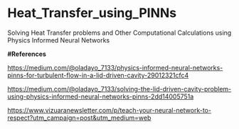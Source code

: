# Heat_Transfer_using_PINNs
Solving Heat Transfer problems and Other Computational Calculations using Physics Informed Neural Networks

**#References**

https://medium.com/@oladayo_7133/physics-informed-neural-networks-pinns-for-turbulent-flow-in-a-lid-driven-cavity-29012321cfc4

https://medium.com/@oladayo_7133/solving-the-lid-driven-cavity-problem-using-physics-informed-neural-networks-pinns-2dd14005751a

https://www.vizuaranewsletter.com/p/teach-your-neural-network-to-respect?utm_campaign=post&utm_medium=web
